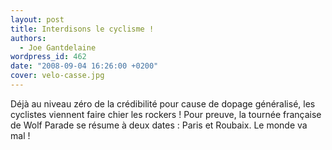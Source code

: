 ```yaml
---
layout: post
title: Interdisons le cyclisme !
authors:
  - Joe Gantdelaine
wordpress_id: 462
date: "2008-09-04 16:26:00 +0200"
cover: velo-casse.jpg
---
```


Déjà au niveau zéro de la crédibilité pour cause de dopage généralisé, les
cyclistes viennent faire chier les rockers ! Pour preuve, la tournée française
de Wolf Parade se résume à deux dates : Paris et Roubaix. Le monde va mal !
